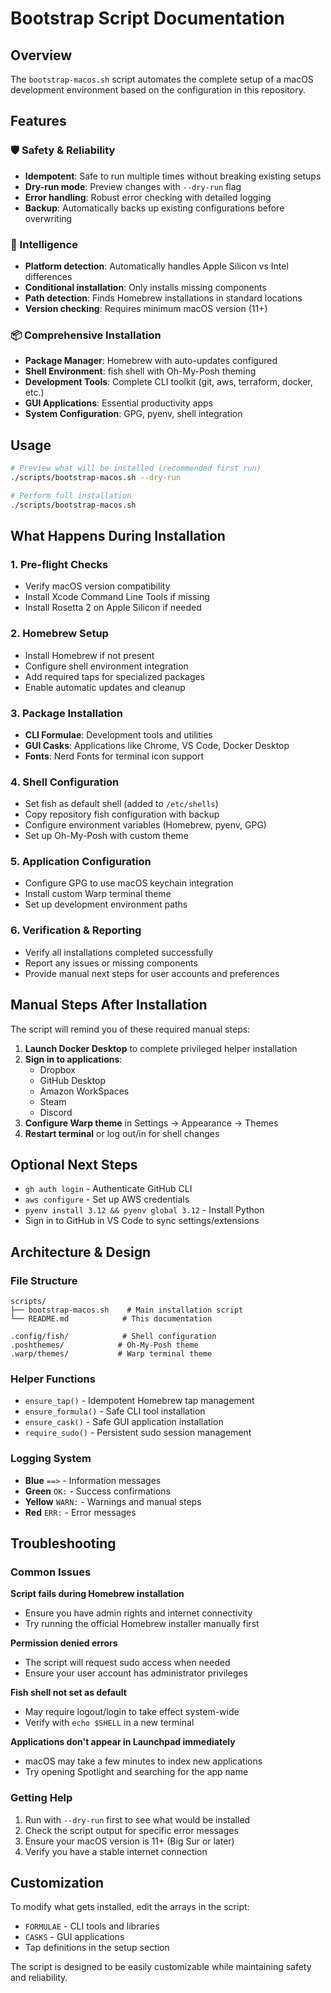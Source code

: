 # Bootstrap Script Documentation

## Overview

The `bootstrap-macos.sh` script automates the complete setup of a macOS development environment based on the configuration in this repository.

## Features

### 🛡️ Safety & Reliability
- **Idempotent**: Safe to run multiple times without breaking existing setups
- **Dry-run mode**: Preview changes with `--dry-run` flag
- **Error handling**: Robust error checking with detailed logging
- **Backup**: Automatically backs up existing configurations before overwriting

### 🧠 Intelligence
- **Platform detection**: Automatically handles Apple Silicon vs Intel differences
- **Conditional installation**: Only installs missing components
- **Path detection**: Finds Homebrew installations in standard locations
- **Version checking**: Requires minimum macOS version (11+)

### 📦 Comprehensive Installation
- **Package Manager**: Homebrew with auto-updates configured
- **Shell Environment**: fish shell with Oh-My-Posh theming
- **Development Tools**: Complete CLI toolkit (git, aws, terraform, docker, etc.)
- **GUI Applications**: Essential productivity apps
- **System Configuration**: GPG, pyenv, shell integration

## Usage

```bash
# Preview what will be installed (recommended first run)
./scripts/bootstrap-macos.sh --dry-run

# Perform full installation
./scripts/bootstrap-macos.sh
```

## What Happens During Installation

### 1. Pre-flight Checks
- Verify macOS version compatibility
- Install Xcode Command Line Tools if missing
- Install Rosetta 2 on Apple Silicon if needed

### 2. Homebrew Setup
- Install Homebrew if not present
- Configure shell environment integration
- Add required taps for specialized packages
- Enable automatic updates and cleanup

### 3. Package Installation
- **CLI Formulae**: Development tools and utilities
- **GUI Casks**: Applications like Chrome, VS Code, Docker Desktop
- **Fonts**: Nerd Fonts for terminal icon support

### 4. Shell Configuration
- Set fish as default shell (added to `/etc/shells`)
- Copy repository fish configuration with backup
- Configure environment variables (Homebrew, pyenv, GPG)
- Set up Oh-My-Posh with custom theme

### 5. Application Configuration
- Configure GPG to use macOS keychain integration
- Install custom Warp terminal theme
- Set up development environment paths

### 6. Verification & Reporting
- Verify all installations completed successfully
- Report any issues or missing components
- Provide manual next steps for user accounts and preferences

## Manual Steps After Installation

The script will remind you of these required manual steps:

1. **Launch Docker Desktop** to complete privileged helper installation
2. **Sign in to applications**:
   - Dropbox
   - GitHub Desktop  
   - Amazon WorkSpaces
   - Steam
   - Discord
3. **Configure Warp theme** in Settings → Appearance → Themes
4. **Restart terminal** or log out/in for shell changes

## Optional Next Steps

- `gh auth login` - Authenticate GitHub CLI
- `aws configure` - Set up AWS credentials  
- `pyenv install 3.12 && pyenv global 3.12` - Install Python
- Sign in to GitHub in VS Code to sync settings/extensions

## Architecture & Design

### File Structure
```
scripts/
├── bootstrap-macos.sh    # Main installation script
└── README.md            # This documentation

.config/fish/            # Shell configuration
.poshthemes/            # Oh-My-Posh theme
.warp/themes/           # Warp terminal theme
```

### Helper Functions
- `ensure_tap()` - Idempotent Homebrew tap management
- `ensure_formula()` - Safe CLI tool installation
- `ensure_cask()` - Safe GUI application installation
- `require_sudo()` - Persistent sudo session management

### Logging System
- **Blue** `==>` - Information messages
- **Green** `OK:` - Success confirmations  
- **Yellow** `WARN:` - Warnings and manual steps
- **Red** `ERR:` - Error messages

## Troubleshooting

### Common Issues

**Script fails during Homebrew installation**
- Ensure you have admin rights and internet connectivity
- Try running the official Homebrew installer manually first

**Permission denied errors**
- The script will request sudo access when needed
- Ensure your user account has administrator privileges

**Fish shell not set as default**
- May require logout/login to take effect system-wide
- Verify with `echo $SHELL` in a new terminal

**Applications don't appear in Launchpad immediately**
- macOS may take a few minutes to index new applications
- Try opening Spotlight and searching for the app name

### Getting Help

1. Run with `--dry-run` first to see what would be installed
2. Check the script output for specific error messages
3. Ensure your macOS version is 11+ (Big Sur or later)
4. Verify you have a stable internet connection

## Customization

To modify what gets installed, edit the arrays in the script:
- `FORMULAE` - CLI tools and libraries
- `CASKS` - GUI applications  
- Tap definitions in the setup section

The script is designed to be easily customizable while maintaining safety and reliability.